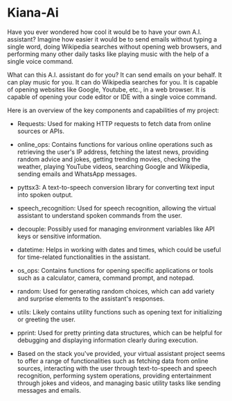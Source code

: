 # Kiana-Ai



Have you ever wondered how cool it would be to have your own  A.I. assistant? Imagine how easier it would be to send emails without typing a single word, doing Wikipedia searches without opening web browsers, and performing many other daily tasks like playing music with the help of a single voice command. 

What can this A.I. assistant do for you?
It can send emails on your behalf.
It can play music for you.
It can do Wikipedia searches for you.
It is capable of opening websites like Google, Youtube, etc., in a web browser.
It is capable of opening your code editor or IDE with a single voice command.


Here is an overview of the key components and capabilities of my project:

- Requests: Used for making HTTP requests to fetch data from online sources or APIs.

- online_ops: Contains functions for various online operations such as retrieving the user's IP address, fetching the latest news, 
  providing random advice and jokes, getting trending movies, checking the weather, playing YouTube videos, searching Google and 
  Wikipedia, sending emails and WhatsApp messages.

- pyttsx3: A text-to-speech conversion library for converting text input into spoken output.

- speech_recognition: Used for speech recognition, allowing the virtual assistant to understand spoken commands from the user.

- decouple: Possibly used for managing environment variables like API keys or sensitive information.

- datetime: Helps in working with dates and times, which could be useful for time-related functionalities in the assistant.

- os_ops: Contains functions for opening specific applications or tools such as a calculator, camera, command prompt, and notepad.

- random: Used for generating random choices, which can add variety and surprise elements to the assistant's responses.

- utils: Likely contains utility functions such as opening text for initializing or greeting the user.

- pprint: Used for pretty printing data structures, which can be helpful for debugging and displaying information clearly during 
  execution.

- Based on the stack you've provided, your virtual assistant project seems to offer a range of functionalities such as fetching data from 
  online sources, interacting with the user through text-to-speech and speech recognition, performing system operations, providing 
  entertainment through jokes and videos, and managing basic utility tasks like sending messages and emails.


